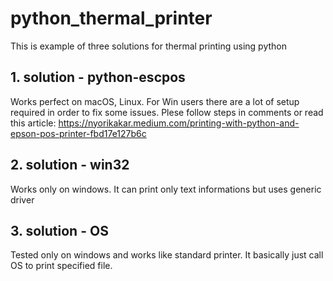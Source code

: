 # python_thermal_printer

This is example of three solutions for thermal printing using python

## 1. solution - python-escpos
Works perfect on macOS, Linux. For Win users there are a lot of setup required in order to fix some issues.
Plese follow steps in comments or read this article: https://nyorikakar.medium.com/printing-with-python-and-epson-pos-printer-fbd17e127b6c

## 2. solution - win32
Works only on windows. It can print only text informations but uses generic driver

## 3. solution - OS
Tested only on windows and works like standard printer. It basically just call OS to print specified file. 
